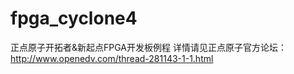 # fpga_cyclone4
正点原子开拓者&amp;新起点FPGA开发板例程
详情请见正点原子官方论坛：http://www.openedv.com/thread-281143-1-1.html
